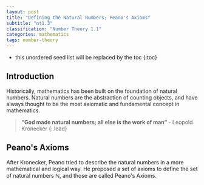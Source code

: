 ```yaml
---
layout: post
title: "Defining the Natural Numbers; Peano's Axioms"
subtitle: "nt1.3"
classification: "Number Theory 1.1"
categories: mathematics
tags: number-theory
---
```


<!--more-->
* this unordered seed list will be replaced by the toc
{:toc}

## Introduction

Historically, mathematics has been built on the foundation of natural numbers. Natural numbers are the abstraction of counting objects, 
and have always thought to be the most axiomatic and fundamental concept in mathematics.

> **“God made natural numbers; all else is the work of man“** - Leopold Kronecker
{:.lead}

## Peano's Axioms

After Kronecker, Peano tried to describe the natural numbers in a more mathematical and logical way.
He proposed a set of axioms to define the set of natural numbers $\mathbb{N}$, and those are called Peano's Axioms.

